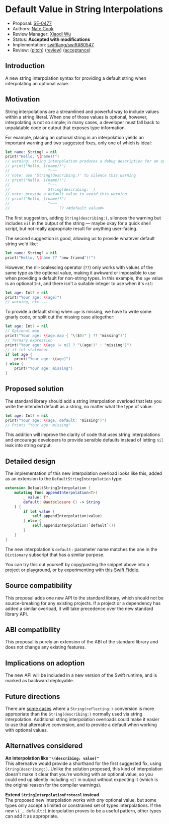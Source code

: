 # Default Value in String Interpolations

* Proposal: [SE-0477](0477-default-interpolation-values.md)
* Authors: [Nate Cook](https://github.com/natecook1000)
* Review Manager: [Xiaodi Wu](https://github.com/xwu)
* Status: **Accepted with modifications**
* Implementation: [swiftlang/swift#80547](https://github.com/swiftlang/swift/pull/80547)
* Review: ([pitch](https://forums.swift.org/t/pitch-default-values-for-string-interpolations/69381)) ([review](https://forums.swift.org/t/se-0477-default-value-in-string-interpolations/79302)) ([acceptance](https://forums.swift.org/t/accepted-with-modification-se-0477-default-value-in-string-interpolations/79609))

## Introduction

A new string interpolation syntax for providing a default string
when interpolating an optional value.

## Motivation

String interpolations are a streamlined and powerful way to include values within a string literal.
When one of those values is optional, however,
interpolating is not so simple;
in many cases, a developer must fall back to unpalatable code
or output that exposes type information.

For example,
placing an optional string in an interpolation
yields an important warning and two suggested fixes,
only one of which is ideal:

```swift
let name: String? = nil
print("Hello, \(name)!")
// warning: string interpolation produces a debug description for an optional value; did you mean to make this explicit?
// print("Hello, \(name)!")
//                 ^~~~
// note: use 'String(describing:)' to silence this warning
// print("Hello, \(name)!")
//                 ^~~~
//                 String(describing:  )
// note: provide a default value to avoid this warning
// print("Hello, \(name)!")
//                 ^~~~
//                      ?? <#default value#>

```

The first suggestion, adding `String(describing:)`,
silences the warning but includes `nil` in the output of the string —
maybe okay for a quick shell script,
but not really appropriate result for anything user-facing.

The second suggestion is good,
allowing us to provide whatever default string we'd like:

```swift
let name: String? = nil
print("Hello, \(name ?? "new friend")!")
```

However, the nil-coalescing operator (`??`)
only works with values of the same type as the optional value,
making it awkward or impossible to use when providing a default for non-string types.
In this example, the `age` value is an optional `Int`,
and there isn't a suitable integer to use when it's `nil`:

```swift
let age: Int? = nil
print("Your age: \(age)")
// warning, etc....
```

To provide a default string when `age` is missing,
we have to write some gnarly code,
or split out the missing case altogether:

```swift
let age: Int? = nil
// Optional.map
print("Your age: \(age.map { "\($0)" } ?? "missing")")
// Ternary expression
print("Your age: \(age != nil ? "\(age!)" : "missing")")
// if-let statement
if let age {
    print("Your age: \(age)")
} else {
    print("Your age: missing")
}
```

## Proposed solution

The standard library should add a string interpolation overload
that lets you write the intended default as a string,
no matter what the type of value:

```swift
let age: Int? = nil
print("Your age: \(age, default: "missing")")
// Prints "Your age: missing"
```

This addition will improve the clarity of code that uses string interpolations
and encourage developers to provide sensible defaults
instead of letting `nil` leak into string output.

## Detailed design

The implementation of this new interpolation overload looks like this,
added as an extension to the `DefaultStringInterpolation` type:

```swift
extension DefaultStringInterpolation {
    mutating func appendInterpolation<T>(
        _ value: T?,
        default: @autoclosure () -> String
    ) {
        if let value {
            self.appendInterpolation(value)
        } else {
            self.appendInterpolation(`default`())
        }
    }
}
```

The new interpolation's `default:` parameter name
matches the one in the `Dictionary` subscript that has a similar purpose.

You can try this out yourself by copy/pasting the snippet above into a project or playground,
or by experimenting with [this Swift Fiddle](https://swiftfiddle.com/nxttprythnfbvlm4hwjyt2jbjm).

## Source compatibility

This proposal adds one new API to the standard library,
which should not be source-breaking for any existing projects.
If a project or a dependency has added a similar overload,
it will take precedence over the new standard library API.

## ABI compatibility

This proposal is purely an extension of the ABI of the
standard library and does not change any existing features.

## Implications on adoption

The new API will be included in a new version of the Swift runtime,
and is marked as backward deployable.

## Future directions

There are [some cases][reflecting] where a `String(reflecting:)` conversion
is more appropriate than the `String(describing:)` normally used via string interpolation.
Additional string interpolation overloads could make it easier to use that alternative conversion,
and to provide a default when working with optional values.

[reflecting]: https://forums.swift.org/t/pitch-default-values-for-string-interpolations/69381/58

## Alternatives considered

**An interpolation like `"\(describing: value)"`**   
This alternative would provide a shorthand for the first suggested fix,
using `String(describing:)`.
Unlike the solution proposed,
this kind of interpolation doesn't make it clear that you're working with an optional value,
so you could end up silently including `nil` in output without expecting it
(which is the original reason for the compiler warnings).

**Extend `StringInterpolationProtocol` instead**   
The proposed new interpolation works with _any_ optional value,
but some types only accept a limited or constrained set of types interpolations.
If the new `\(_, default:)` interpolation proves to be a useful pattern,
other types can add it as appropriate.

